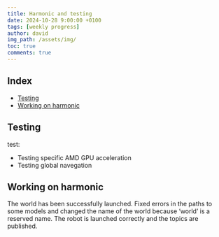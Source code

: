 ```yaml
---
title: Harmonic and testing
date: 2024-10-28 9:00:00 +0100
tags: [weekly progress]
author: david
img_path: /assets/img/
toc: true
comments: true
---
```


## Index

- [Testing](#testing)
- [Working on harmonic](#working-on-harmonic)


## Testing

test:
- Testing specific AMD GPU acceleration
- Testing global navegation

## Working on harmonic

The world has been successfully launched. Fixed errors in the paths to some models and changed the name of the world because ‘world’ is a reserved name.
The robot is launched correctly and the topics are published.